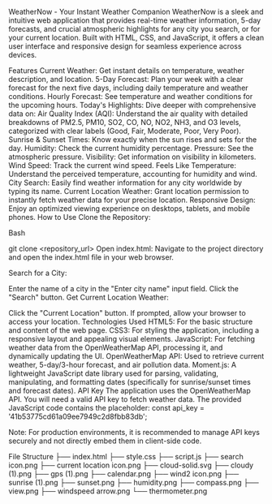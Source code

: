 WeatherNow - Your Instant Weather Companion
WeatherNow is a sleek and intuitive web application that provides real-time weather information, 5-day forecasts, and crucial atmospheric highlights for any city you search, or for your current location. Built with HTML, CSS, and JavaScript, it offers a clean user interface and responsive design for seamless experience across devices.

Features
Current Weather: Get instant details on temperature, weather description, and location.
5-Day Forecast: Plan your week with a clear forecast for the next five days, including daily temperature and weather conditions.
Hourly Forecast: See temperature and weather conditions for the upcoming hours.
Today's Highlights: Dive deeper with comprehensive data on:
Air Quality Index (AQI): Understand the air quality with detailed breakdowns of PM2.5, PM10, SO2, CO, NO, NO2, NH3, and O3 levels, categorized with clear labels (Good, Fair, Moderate, Poor, Very Poor).
Sunrise & Sunset Times: Know exactly when the sun rises and sets for the day.
Humidity: Check the current humidity percentage.
Pressure: See the atmospheric pressure.
Visibility: Get information on visibility in kilometers.
Wind Speed: Track the current wind speed.
Feels Like Temperature: Understand the perceived temperature, accounting for humidity and wind.
City Search: Easily find weather information for any city worldwide by typing its name.
Current Location Weather: Grant location permission to instantly fetch weather data for your precise location.
Responsive Design: Enjoy an optimized viewing experience on desktops, tablets, and mobile phones.
How to Use
Clone the Repository:

Bash

git clone <repository_url>
Open index.html:
Navigate to the project directory and open the index.html file in your web browser.

Search for a City:

Enter the name of a city in the "Enter city name" input field.
Click the "Search" button.
Get Current Location Weather:

Click the "Current Location" button.
If prompted, allow your browser to access your location.
Technologies Used
HTML5: For the basic structure and content of the web page.
CSS3: For styling the application, including a responsive layout and appealing visual elements.
JavaScript: For fetching weather data from the OpenWeatherMap API, processing it, and dynamically updating the UI.
OpenWeatherMap API: Used to retrieve current weather, 5-day/3-hour forecast, and air pollution data.
Moment.js: A lightweight JavaScript date library used for parsing, validating, manipulating, and formatting dates (specifically for sunrise/sunset times and forecast dates).
API Key
The application uses the OpenWeatherMap API. You will need a valid API key to fetch weather data.
The provided JavaScript code contains the placeholder:
const api_key = '41b53775cd61a09ee7949c2d8fbb83db';

Note: For production environments, it is recommended to manage API keys securely and not directly embed them in client-side code.

File Structure
├── index.html
├── style.css
├── script.js
├── search icon.png
├── current location icon.png
├── cloud-solid.svg
├── cloudy (1).png
├── gps (1).png
├── calendar.png
├── wind2 icon.png
├── sunrise (1).png
├── sunset.png
├── humidity.png
├── compass.png
├── view.png
├── windspeed arrow.png
└── thermometer.png

